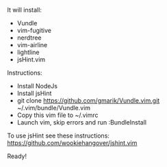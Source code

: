 It will install:
- Vundle
- vim-fugitive
- nerdtree
- vim-airline
- lightline
- jsHint.vim

Instructions:
- Install NodeJs
- Install jsHint
- git clone https://github.com/gmarik/Vundle.vim.git ~/.vim/bundle/Vundle.vim
- Copy this vim file to ~/.vimrc
- Launch vim, skip errors and run :BundleInstall

To use jsHint see these instructions: https://github.com/wookiehangover/jshint.vim

Ready!
